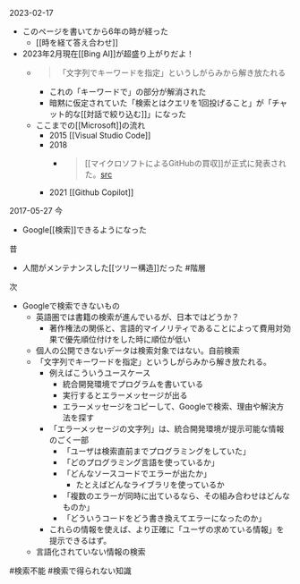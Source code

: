 
2023-02-17
- このページを書いてから6年の時が経った
    - [[時を経て答え合わせ]]
- 2023年2月現在[[Bing AI]]が超盛り上がりだよ！
    - > 「文字列でキーワードを指定」というしがらみから解き放たれる
        - これの「キーワードで」の部分が解消された
        - 暗黙に仮定されていた「検索とはクエリを1回投げること」が「チャット的な[[対話で絞り込む]]」になった
    - ここまでの[[Microsoft]]の流れ
        - 2015 [[Visual Studio Code]]
        - 2018
            - >  [[マイクロソフトによるGitHubの買収]]が正式に発表された。[src](https://www.publickey1.jp/blog/18/github_3.html)
        - 2021 [[Github Copilot]]

2017-05-27
今
- Google[[検索]]できるようになった

昔
- 人間がメンテナンスした[[ツリー構造]]だった #階層

次
- Googleで検索できないもの
    - 英語圏では書籍の検索が進んでいるが、日本ではどうか？
        - 著作権法の関係と、言語的マイノリティであることによって費用対効果で優先順位付けをした時に順位が低い
    - 個人の公開できないデータは検索対象ではない。自前検索
    - 「文字列でキーワードを指定」というしがらみから解き放たれる。
        - 例えばこういうユースケース
            - 統合開発環境でプログラムを書いている
            - 実行するとエラーメッセージが出る
            - エラーメッセージをコピーして、Googleで検索、理由や解決方法を探す
        - 「エラーメッセージの文字列」は、統合開発環境が提示可能な情報のごく一部
            - 「ユーザは検索直前までプログラミングをしていた」
            - 「どのプログラミング言語を使っているか」
            - 「どんなソースコードでエラーが出たか」
                - たとえばどんなライブラリを使っているか
            - 「複数のエラーが同時に出ているなら、その組み合わせはどんなものか」
            - 「どういうコードをどう書き換えてエラーになったのか」
        - これらの情報を使えば、より正確に「ユーザの求めている情報」を提示できるはず。
    - 言語化されていない情報の検索

#検索不能 #検索で得られない知識
